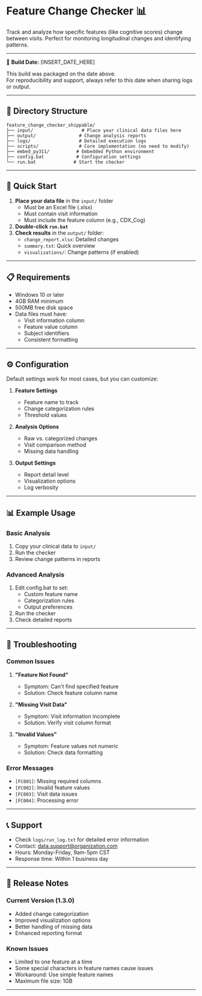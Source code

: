# Feature Change Checker 📊

Track and analyze how specific features (like cognitive scores) change between visits. Perfect for monitoring longitudinal changes and identifying patterns.

---

📅 **Build Date:** [INSERT_DATE_HERE]

This build was packaged on the date above.  
For reproducibility and support, always refer to this date when sharing logs or output.

---

## 📂 Directory Structure

```
feature_change_checker_shippable/
├── input/                  # Place your clinical data files here
├── output/                # Change analysis reports
├── logs/                  # Detailed execution logs
├── scripts/               # Core implementation (no need to modify)
├── embed_py311/          # Embedded Python environment
├── config.bat            # Configuration settings
└── run.bat              # Start the checker
```

---

## 🚀 Quick Start

1. **Place your data file** in the `input/` folder
   - Must be an Excel file (.xlsx)
   - Must contain visit information
   - Must include the feature column (e.g., CDX_Cog)
2. **Double-click `run.bat`**
3. **Check results** in the `output/` folder:
   - `change_report.xlsx`: Detailed changes
   - `summary.txt`: Quick overview
   - `visualizations/`: Change patterns (if enabled)

---

## 📋 Requirements

- Windows 10 or later
- 4GB RAM minimum
- 500MB free disk space
- Data files must have:
  - Visit information column
  - Feature value column
  - Subject identifiers
  - Consistent formatting

---

## ⚙️ Configuration

Default settings work for most cases, but you can customize:

1. **Feature Settings**
   - Feature name to track
   - Change categorization rules
   - Threshold values

2. **Analysis Options**
   - Raw vs. categorized changes
   - Visit comparison method
   - Missing data handling

3. **Output Settings**
   - Report detail level
   - Visualization options
   - Log verbosity

---

## 📊 Example Usage

### Basic Analysis
1. Copy your clinical data to `input/`
2. Run the checker
3. Review change patterns in reports

### Advanced Analysis
1. Edit config.bat to set:
   - Custom feature name
   - Categorization rules
   - Output preferences
2. Run the checker
3. Check detailed reports

---

## 🔎 Troubleshooting

### Common Issues

1. **"Feature Not Found"**
   - Symptom: Can't find specified feature
   - Solution: Check feature column name

2. **"Missing Visit Data"**
   - Symptom: Visit information incomplete
   - Solution: Verify visit column format

3. **"Invalid Values"**
   - Symptom: Feature values not numeric
   - Solution: Check data formatting

### Error Messages

- `[FC001]`: Missing required columns
- `[FC002]`: Invalid feature values
- `[FC003]`: Visit data issues
- `[FC004]`: Processing error

---

## 📞 Support

- Check `logs/run_log.txt` for detailed error information
- Contact: data.support@organization.com
- Hours: Monday-Friday, 9am-5pm CST
- Response time: Within 1 business day

---

## 📝 Release Notes

### Current Version (1.3.0)
- Added change categorization
- Improved visualization options
- Better handling of missing data
- Enhanced reporting format

### Known Issues
- Limited to one feature at a time
- Some special characters in feature names cause issues
- Workaround: Use simple feature names
- Maximum file size: 1GB

--- 